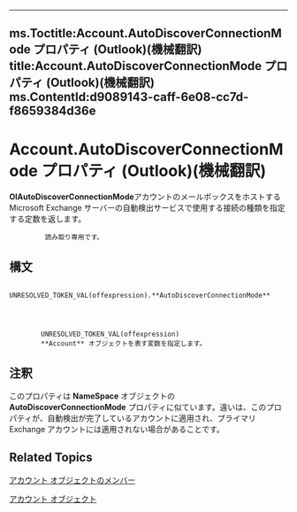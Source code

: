 

---
ms.Toctitle:Account.AutoDiscoverConnectionMode プロパティ (Outlook)(機械翻訳)
title:Account.AutoDiscoverConnectionMode プロパティ (Outlook)(機械翻訳)
ms.ContentId:d9089143-caff-6e08-cc7d-f8659384d36e
---
# Account.AutoDiscoverConnectionMode プロパティ (Outlook)(機械翻訳)




**OlAutoDiscoverConnectionMode**アカウントのメールボックスをホストする Microsoft Exchange サーバーの自動検出サービスで使用する接続の種類を指定する定数を返します。



			 読み取り専用です。

## 構文

            UNRESOLVED_TOKEN_VAL(offexpression).**AutoDiscoverConnectionMode**




            UNRESOLVED_TOKEN_VAL(offexpression)
            **Account** オブジェクトを表す変数を指定します。



## 注釈
このプロパティは **NameSpace** オブジェクトの **AutoDiscoverConnectionMode** プロパティに似ています。違いは、このプロパティが、自動検出が完了しているアカウントに適用され、プライマリ Exchange アカウントには適用されない場合があることです。



## Related Topics

[アカウント オブジェクトのメンバー](37759c57-d1ec-775c-cbe6-75c8f314d196.md)

[アカウント オブジェクト](f624438c-4e45-2822-18b6-bfe8074a33c0.md)




